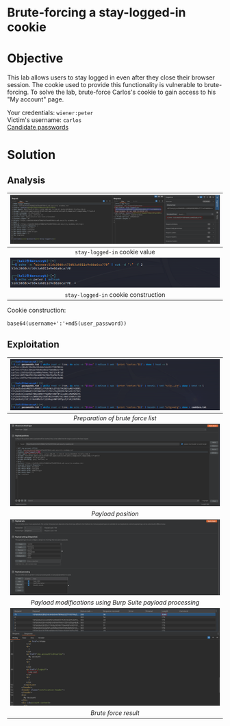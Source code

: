 # Brute-forcing a stay-logged-in cookie
# Objective
This lab allows users to stay logged in even after they close their browser session. The cookie used to provide this functionality is vulnerable to brute-forcing. To solve the lab, brute-force Carlos's cookie to gain access to his "My account" page.

Your credentials: `wiener:peter`\
Victim's username: `carlos`\
[Candidate passwords](https://portswigger.net/web-security/authentication/auth-lab-passwords)

# Solution
## Analysis
|![](Images/image-37.png)|
|:--:| 
| `stay-logged-in` cookie value |
|![](Images/image-38.png)|
| `stay-logged-in` cookie construction |

Cookie construction:
```
base64(username+':'+md5(user_password))
```

## Exploitation
|![](Images/image-39.png)|
|:--:| 
| *Preparation of brute force list* |
|![](Images/image-40.png)|
| *Payload position* |
|![](Images/image-41.png)|
| *Payload modifications using Burp Suite payload processing* |
|![](Images/image-42.png)|
| *Brute force result* |
